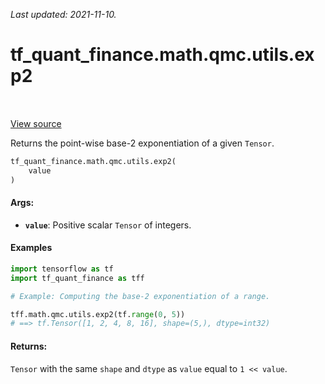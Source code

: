 <!--
This file is generated by a tool. Do not edit directly.
For open-source contributions the docs will be updated automatically.
-->

*Last updated: 2021-11-10.*

<div itemscope itemtype="http://developers.google.com/ReferenceObject">
<meta itemprop="name" content="tf_quant_finance.math.qmc.utils.exp2" />
<meta itemprop="path" content="Stable" />
</div>

# tf_quant_finance.math.qmc.utils.exp2

<!-- Insert buttons and diff -->

<table class="tfo-notebook-buttons tfo-api" align="left">
</table>

<a target="_blank" href="https://github.com/google/tf-quant-finance/blob/master/tf_quant_finance/math/qmc/utils.py">View source</a>



Returns the point-wise base-2 exponentiation of a given `Tensor`.

```python
tf_quant_finance.math.qmc.utils.exp2(
    value
)
```



<!-- Placeholder for "Used in" -->


#### Args:


* <b>`value`</b>: Positive scalar `Tensor` of integers.

#### Examples

```python
import tensorflow as tf
import tf_quant_finance as tff

# Example: Computing the base-2 exponentiation of a range.

tff.math.qmc.utils.exp2(tf.range(0, 5))
# ==> tf.Tensor([1, 2, 4, 8, 16], shape=(5,), dtype=int32)
```

#### Returns:

`Tensor` with the same `shape` and `dtype` as `value` equal to `1 << value`.
